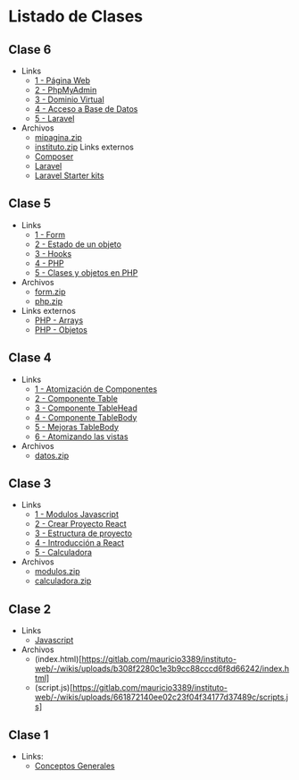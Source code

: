 # Listado de Clases

## Clase 6

- Links
  - [1 - Página Web](https://gitlab.com/mauricio3389/instituto-web/-/wikis/Clase-6-(1---P%C3%A1gina-Web))
  - [2 - PhpMyAdmin](https://gitlab.com/mauricio3389/instituto-web/-/wikis/Clase-6-(2---PhpMyAdmin))
  - [3 - Dominio Virtual](https://gitlab.com/mauricio3389/instituto-web/-/wikis/Clase-6-(3---Dominio-Virtual))
  - [4 - Acceso a Base de Datos](https://gitlab.com/mauricio3389/instituto-web/-/wikis/Clase-6-(4---Acceso-a-Base-de-Datos))
  - [5 - Laravel](https://gitlab.com/mauricio3389/instituto-web/-/wikis/Clase-6-(5-Laravel))
- Archivos
  - [mipagina.zip](uploads/461d52d5f9b14d92d77db9b9deb48f6e/mipagina.zip)
  - [instituto.zip](uploads/bd33e8df516518be0e53bea221a59207/instituto.zip)
  Links externos
  - [Composer](https://getcomposer.org/download/)
  - [Laravel](https://laravel.com/)
  - [Laravel Starter kits](https://laravel.com/docs/11.x/starter-kits)

## Clase 5
- Links
  - [1 - Form](https://gitlab.com/mauricio3389/instituto-web/-/wikis/Clase-5-(-1-Form))
  - [2 - Estado de un objeto](https://gitlab.com/mauricio3389/instituto-web/-/wikis/Clase-5-(2-Estado-de-un-objeto))
  - [3 - Hooks](https://gitlab.com/mauricio3389/instituto-web/-/wikis/Clase-5-(3-Hooks))
  - [4 - PHP](https://gitlab.com/mauricio3389/instituto-web/-/wikis/Clase-5-(4-PHP))
  - [5 - Clases y objetos en PHP](https://gitlab.com/mauricio3389/instituto-web/-/wikis/Clase-5-(5-Clases-y-objetos-en-PHP))
- Archivos
  - [form.zip](uploads/c46813b5b6cb40724fc6af26e4e9883a/form.zip)
  - [php.zip](uploads/2068ebabda99dad1678e00790fe9b243/php.zip)
- Links externos
  - [PHP - Arrays](https://www.php.net/manual/es/language.types.array.php)
  - [PHP - Objetos](https://www.php.net/manual/es/language.types.object.php)

## Clase 4
- Links
  - [1 - Atomización de Componentes](https://gitlab.com/mauricio3389/instituto-web/-/wikis/Clase-4-(1-Atomizaci%C3%B3n-de-Componentes))
  - [2 - Componente Table](https://gitlab.com/mauricio3389/instituto-web/-/wikis/Clase-4-(2-Componente-Table))
  - [3 - Componente TableHead](https://gitlab.com/mauricio3389/instituto-web/-/wikis/Clase-4-(3-Componente-TableHead))
  - [4 - Componente TableBody](https://gitlab.com/mauricio3389/instituto-web/-/wikis/Clase-4-(4-Componente-TableBody))
  - [5 - Mejoras TableBody](https://gitlab.com/mauricio3389/instituto-web/-/wikis/Clase-4-(5-Mejoras-TableBody))
  - [6 - Atomizando las vistas](https://gitlab.com/mauricio3389/instituto-web/-/wikis/Clase-4-(6-Atomizando-las-vistas))
- Archivos
  - [datos.zip](https://gitlab.com/mauricio3389/instituto-web/-/wikis/uploads/40e5264abf451a8640d676b5dfc1a5fa/datos.zip)

## Clase 3
- Links
  - [1 - Modulos Javascript](https://gitlab.com/mauricio3389/instituto-web/-/wikis/Clase-3-(1-Modulos-Javascript))
  - [2 - Crear Proyecto React](https://gitlab.com/mauricio3389/instituto-web/-/wikis/Clase-3-(2---Crear-Proyecto-React))
  - [3 - Estructura de proyecto](https://gitlab.com/mauricio3389/instituto-web/-/wikis/Clase-3-(3---Estructura-de-proyecto))
  - [4 - Introducción a React](https://gitlab.com/mauricio3389/instituto-web/-/wikis/Clase-3-(4---Introducci%C3%B3n-a-React))
  - [5 - Calculadora](https://gitlab.com/mauricio3389/instituto-web/-/wikis/Clase-3-(5-Calculadora))
- Archivos
  - [modulos.zip](uploads/7c563fe426a0d6659b176996e796da05/modulos.zip)
  - [calculadora.zip](https://gitlab.com/mauricio3389/instituto-web/-/wikis/uploads/6bca2eb3256fcbe809dc1599fd1e76af/calculadora.zip)

## Clase 2
- Links 
  - [Javascript](https://gitlab.com/mauricio3389/instituto-web/-/wikis/Clase-2-(Javascript))
- Archivos
  - (index.html)[https://gitlab.com/mauricio3389/instituto-web/-/wikis/uploads/b308f2280c1e3b9cc88cccd6f8d66242/index.html]
  - (script.js)[https://gitlab.com/mauricio3389/instituto-web/-/wikis/uploads/661872140ee02c23f04f34177d37489c/scripts.js]

## Clase 1 
- Links: 
  - [Conceptos Generales](https://gitlab.com/mauricio3389/instituto-web/-/wikis/Clase-1)